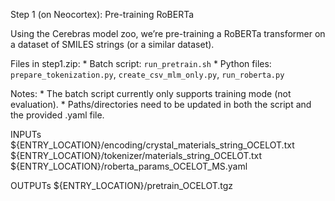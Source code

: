 Step 1 (on Neocortex): Pre-training RoBERTa

Using the Cerebras model zoo, we’re pre-training a RoBERTa transformer on a dataset of SMILES strings (or a similar dataset).

Files in step1.zip:
    * Batch script: `run_pretrain.sh`
    * Python files: `prepare_tokenization.py`, `create_csv_mlm_only.py`, `run_roberta.py`

Notes:
    * The batch script currently only supports training mode (not evaluation).
    * Paths/directories need to be updated in both the script and the provided .yaml file.


INPUTs
  ${ENTRY_LOCATION}/encoding/crystal_materials_string_OCELOT.txt
  ${ENTRY_LOCATION}/tokenizer/materials_string_OCELOT.txt
  ${ENTRY_LOCATION}/roberta_params_OCELOT_MS.yaml

OUTPUTs
  ${ENTRY_LOCATION}/pretrain_OCELOT.tgz